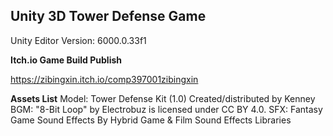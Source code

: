 ## Unity 3D Tower Defense Game
Unity Editor Version: 6000.0.33f1

**Itch.io Game Build Publish**

https://zibingxin.itch.io/comp397001zibingxin

**Assets List**
Model: Tower Defense Kit (1.0) Created/distributed by Kenney
BGM: "8-Bit Loop" by Electrobuz is licensed under CC BY 4.0.
SFX: Fantasy Game Sound Effects By Hybrid Game & Film Sound Effects Libraries
